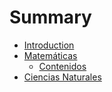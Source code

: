 # Summary

* [Introduction](README.md)
* [Matemáticas](matematicas.md)
   * [Contenidos](contenidosMat.md)
* [Ciencias Naturales](ciencias_naturales.md)


